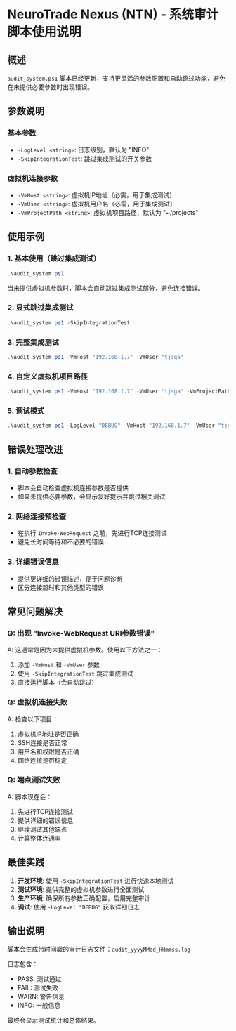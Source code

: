 # NeuroTrade Nexus (NTN) - 系统审计脚本使用说明

## 概述

`audit_system.ps1` 脚本已经更新，支持更灵活的参数配置和自动跳过功能，避免在未提供必要参数时出现错误。

## 参数说明

### 基本参数
- `-LogLevel <string>`: 日志级别，默认为 "INFO"
- `-SkipIntegrationTest`: 跳过集成测试的开关参数

### 虚拟机连接参数
- `-VmHost <string>`: 虚拟机IP地址（必需，用于集成测试）
- `-VmUser <string>`: 虚拟机用户名（必需，用于集成测试）
- `-VmProjectPath <string>`: 虚拟机项目路径，默认为 "~/projects"

## 使用示例

### 1. 基本使用（跳过集成测试）
```powershell
.\audit_system.ps1
```
当未提供虚拟机参数时，脚本会自动跳过集成测试部分，避免连接错误。

### 2. 显式跳过集成测试
```powershell
.\audit_system.ps1 -SkipIntegrationTest
```

### 3. 完整集成测试
```powershell
.\audit_system.ps1 -VmHost "192.168.1.7" -VmUser "tjsga"
```

### 4. 自定义虚拟机项目路径
```powershell
.\audit_system.ps1 -VmHost "192.168.1.7" -VmUser "tjsga" -VmProjectPath "/home/user/ntn"
```

### 5. 调试模式
```powershell
.\audit_system.ps1 -LogLevel "DEBUG" -VmHost "192.168.1.7" -VmUser "tjsga"
```

## 错误处理改进

### 1. 自动参数检查
- 脚本会自动检查虚拟机连接参数是否提供
- 如果未提供必要参数，会显示友好提示并跳过相关测试

### 2. 网络连接预检查
- 在执行 `Invoke-WebRequest` 之前，先进行TCP连接测试
- 避免长时间等待和不必要的错误

### 3. 详细错误信息
- 提供更详细的错误描述，便于问题诊断
- 区分连接超时和其他类型的错误

## 常见问题解决

### Q: 出现 "Invoke-WebRequest URI参数错误"
A: 这通常是因为未提供虚拟机参数。使用以下方法之一：
1. 添加 `-VmHost` 和 `-VmUser` 参数
2. 使用 `-SkipIntegrationTest` 跳过集成测试
3. 直接运行脚本（会自动跳过）

### Q: 虚拟机连接失败
A: 检查以下项目：
1. 虚拟机IP地址是否正确
2. SSH连接是否正常
3. 用户名和权限是否正确
4. 网络连接是否稳定

### Q: 端点测试失败
A: 脚本现在会：
1. 先进行TCP连接测试
2. 提供详细的错误信息
3. 继续测试其他端点
4. 计算整体连通率

## 最佳实践

1. **开发环境**: 使用 `-SkipIntegrationTest` 进行快速本地测试
2. **测试环境**: 提供完整的虚拟机参数进行全面测试
3. **生产环境**: 确保所有参数正确配置，启用完整审计
4. **调试**: 使用 `-LogLevel "DEBUG"` 获取详细日志

## 输出说明

脚本会生成带时间戳的审计日志文件：`audit_yyyyMMdd_HHmmss.log`

日志包含：
- PASS: 测试通过
- FAIL: 测试失败
- WARN: 警告信息
- INFO: 一般信息

最终会显示测试统计和总体结果。